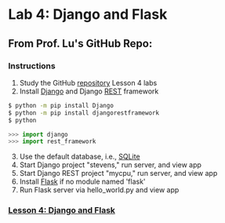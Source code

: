 # Lab 4: Django and Flask
## From Prof. Lu's GitHub Repo:
### Instructions
1. Study the GitHub [repository](https://github.com/kevinwlu/iot) Lesson 4 labs
2. Install [Django](https://en.wikipedia.org/wiki/Django_(web_framework)) and Django [REST](https://en.wikipedia.org/wiki/Representational_state_transfer) framework
```sh
$ python -m pip install Django
$ python -m pip install djangorestframework
$ python
```
```py
>>> import django
>>> import rest_framework
```
3. Use the default database, i.e., [SQLite](https://en.wikipedia.org/wiki/SQLite)
4. Start Django project "stevens," run server, and view app
5. Start Django REST project "mycpu," run server, and view app
6. Install [Flask](https://en.wikipedia.org/wiki/Flask_(web_framework)) if no module named 'flask'
7. Run Flask server via hello_world.py and view app
### [Lesson 4: Django and Flask](lesson4/README.md)
